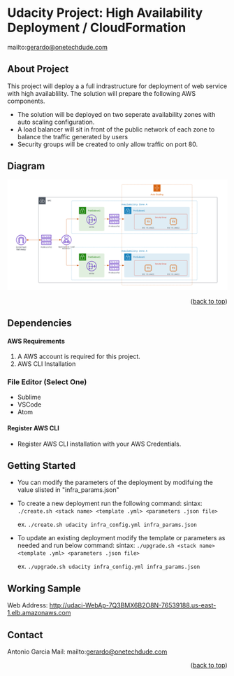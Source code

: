 # Udacity Project: High Availability Deployment / CloudFormation

mailto:gerardo@onetechdude.com

<div id="top"></div>

## About Project

This project will deploy a a full indrastructure for deployment of web service with high availablility. The solution will prepare the following AWS components.
- The solution will be deployed on two seperate availability zones with auto scaling configuration.
- A load balancer will sit in front of the public network of each zone to balance the traffic generated by users
- Security groups will be created to only allow traffic on port 80.

## Diagram
![Diagram](design_diagram.png)

<p align="right">(<a href="#top">back to top</a>)</p>

## Dependencies

#### AWS Requirements
1. A AWS account is required for this project.
2. AWS CLI Installation

### File Editor (Select One)
- Sublime
- VSCode
- Atom

#### Register AWS CLI
- Register AWS CLI installation with your AWS Credentials.

## Getting Started

- You can modify the parameters of the deployment by modifuing the value slisted in "infra_params.json"

- To create a new deployment run the following command:
  sintax: ```./create.sh <stack name> <template .yml> <parameters .json file>```
  
  ex. ```./create.sh udacity infra_config.yml infra_params.json```
  
- To update an existing deployment modify the template or parameters as needed and run below command:
  sintax: ```./upgrade.sh <stack name> <template .yml> <parameters .json file>```
  
  ex. ```./upgrade.sh udacity infra_config.yml infra_params.json```


## Working Sample
Web Address: http://udaci-WebAp-7Q3BMX6B2O8N-76539188.us-east-1.elb.amazonaws.com

## Contact

Antonio Garcia
Mail: mailto:gerardo@onetechdude.com

<p align="right">(<a href="#top">back to top</a>)</p>
